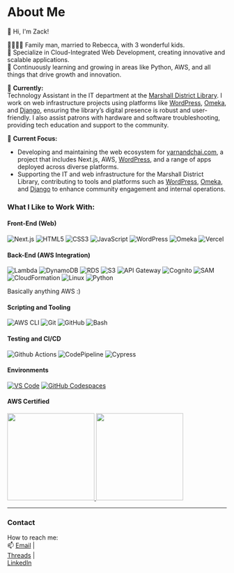 # About Me

👋 Hi, I'm Zack!  

👨‍👩‍👦‍👦 Family man, married to Rebecca, with 3 wonderful kids.  
📱 Specialize in Cloud-Integrated Web Development, creating innovative and scalable applications.  
🌱 Continuously learning and growing in areas like Python, AWS, and all things that drive growth and innovation.  

💼 **Currently:**  
Technology Assistant in the IT department at the [Marshall District Library](https://github.com/Marshall-District-Library). I work on web infrastructure projects using platforms like [WordPress](https://wordpress.org), [Omeka](https://omeka.org), and [Django](https://www.djangoproject.com), ensuring the library’s digital presence is robust and user-friendly. I also assist patrons with hardware and software troubleshooting, providing tech education and support to the community.  

🎯 **Current Focus:**  
- Developing and maintaining the web ecosystem for [yarnandchai.com](https://yarnandchai.com), a project that includes Next.js, AWS, [WordPress](https://wordpress.org), and a range of apps deployed across diverse platforms.  
- Supporting the IT and web infrastructure for the Marshall District Library, contributing to tools and platforms such as [WordPress](https://wordpress.org), [Omeka](https://omeka.org), and [Django](https://www.djangoproject.com) to enhance community engagement and internal operations.


### What I Like to Work With:

#### Front-End (Web)
![Next.js](https://img.shields.io/badge/Next.js-000000?style=flat&logo=next.js&logoColor=white)
![HTML5](https://img.shields.io/badge/HTML5-E34F26?style=flat&logo=html5&logoColor=white)
![CSS3](https://img.shields.io/badge/CSS3-1572B6?style=flat&logo=css3&logoColor=white)
![JavaScript](https://img.shields.io/badge/JavaScript-F7DF1E?style=flat&logo=javascript&logoColor=black)
![WordPress](https://img.shields.io/badge/WordPress-21759B?style=flat&logo=wordpress&logoColor=white)
![Omeka](https://img.shields.io/badge/Omeka-FF6D00?style=flat&logo=omeka&logoColor=white)
![Vercel](https://img.shields.io/badge/Vercel-000000?style=flat&logo=vercel&logoColor=white)

#### Back-End (AWS Integration)
![Lambda](https://img.shields.io/badge/AWS_Lambda-FB542B?style=flat&logo=amazonaws&logoColor=white)
![DynamoDB](https://img.shields.io/badge/DynamoDB-4053D6?style=flat&logo=amazon-dynamodb&logoColor=white)
![RDS](https://img.shields.io/badge/RDS-232F3E?style=flat&logo=amazonaws&logoColor=white)
![S3](https://img.shields.io/badge/Amazon_S3-569A31?style=flat&logo=amazon-s3&logoColor=white)
![API Gateway](https://img.shields.io/badge/API%20Gateway-3E721D?style=flat&logo=amazonaws&logoColor=white)
![Cognito](https://img.shields.io/badge/Cognito-20232A?style=flat&logo=amazon&logoColor=61DAFB)
![SAM](https://img.shields.io/badge/SAM-232F3E?style=flat&logo=amazonaws&logoColor=white)
![CloudFormation](https://img.shields.io/badge/CloudFormation-232F3E?style=flat&logo=amazonaws&logoColor=white)
![Linux](https://img.shields.io/badge/Linux-FCC624?style=flat&logo=linux&logoColor=black)
![Python](https://img.shields.io/badge/Python-3776AB?style=flat&logo=python&logoColor=white)

Basically anything AWS :) 

#### Scripting and Tooling 
![AWS CLI](https://img.shields.io/badge/AWS_CLI-232F3E?style=flat&logo=amazonaws&logoColor=white)
![Git](https://img.shields.io/badge/Git-F05032?style=flat&logo=git&logoColor=white)
![GitHub](https://img.shields.io/badge/GitHub-181717?style=flat&logo=github&logoColor=white)
![Bash](https://img.shields.io/badge/Bash-4EAA25?style=flat&logo=gnu-bash&logoColor=white)

#### Testing and CI/CD
![Github Actions](https://img.shields.io/badge/Github_Actions-2088FF?style=flat&logo=github-actions&logoColor=white)
![CodePipeline](https://img.shields.io/badge/CodePipeline-232F3E?style=flat&logo=amazonaws&logoColor=white)
![Cypress](https://img.shields.io/badge/Cypress-17202C?style=flat&logo=cypress&logoColor=white)

#### Environments
[![VS Code](https://img.shields.io/badge/VS_Code-007ACC?style=for-the-badge&logo=visual-studio-code&logoColor=white)](https://code.visualstudio.com/)
[![GitHub Codespaces](https://img.shields.io/badge/Github_Codespaces-181717?style=for-the-badge&logo=github&logoColor=white)](https://github.com/features/codespaces)

#### AWS Certified
<a href="https://www.credly.com/badges/c3dd34be-c860-4ff9-8642-4cc5fa44dd23/public_url">
    <img src="https://github-images-static.s3.amazonaws.com/images/aws-certified-cloud-practitioner.png" width="200" height="200" style="display:inline-block;">
</a>
<a href="https://www.credly.com/badges/979d80f0-ec47-4ff0-bac9-f7f146455546/public_url">
    <img src="https://github-images-static.s3.amazonaws.com/images/aws-certified-solutions-architect-associate.png" width="200" height="200" style="display:inline-block;">
</a>

---

### Contact

How to reach me:  
📫 [Email](mailto:zack@cloudzack.com) |  
[Threads](https://www.threads.net/@zackrydlangford) |  
[LinkedIn](https://www.linkedin.com/in/zackry-langford/)



<!---
zackrylangford/zackrylangford is a ✨ special ✨ repository because its `README.md` (this file) appears on your GitHub profile.
You can click the Preview link to take a look at your changes.
--->
